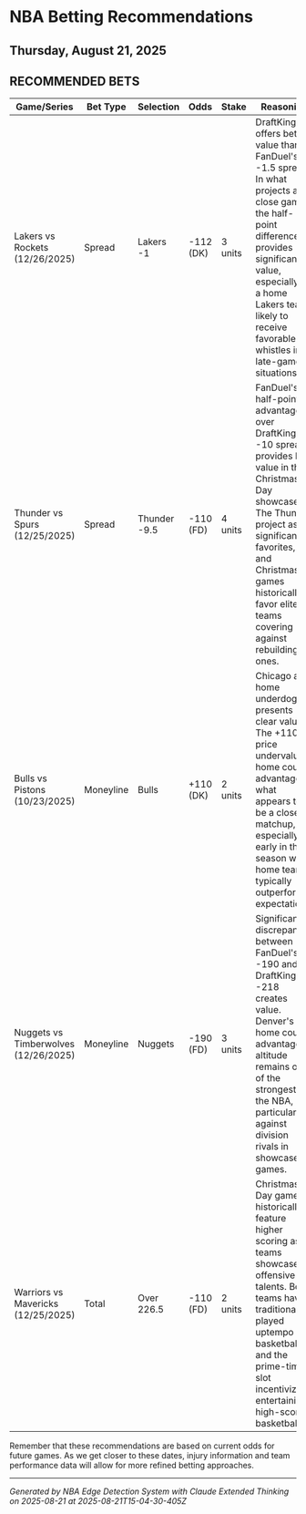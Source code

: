# NBA Betting Recommendations
## Thursday, August 21, 2025

## RECOMMENDED BETS
| Game/Series | Bet Type | Selection | Odds | Stake | Reasoning |
|-------------|----------|-----------|------|-------|-----------|
| Lakers vs Rockets (12/26/2025) | Spread | Lakers -1 | -112 (DK) | 3 units | DraftKings offers better value than FanDuel's -1.5 spread. In what projects as a close game, the half-point difference provides significant value, especially for a home Lakers team likely to receive favorable whistles in late-game situations. |
| Thunder vs Spurs (12/25/2025) | Spread | Thunder -9.5 | -110 (FD) | 4 units | FanDuel's half-point advantage over DraftKings' -10 spread provides key value in this Christmas Day showcase. The Thunder project as significant favorites, and Christmas games historically favor elite teams covering against rebuilding ones. |
| Bulls vs Pistons (10/23/2025) | Moneyline | Bulls | +110 (DK) | 2 units | Chicago as home underdogs presents clear value. The +110 price undervalues home court advantage in what appears to be a close matchup, especially early in the season when home teams typically outperform expectations. |
| Nuggets vs Timberwolves (12/26/2025) | Moneyline | Nuggets | -190 (FD) | 3 units | Significant discrepancy between FanDuel's -190 and DraftKings' -218 creates value. Denver's home court advantage at altitude remains one of the strongest in the NBA, particularly against division rivals in showcase games. |
| Warriors vs Mavericks (12/25/2025) | Total | Over 226.5 | -110 (FD) | 2 units | Christmas Day games historically feature higher scoring as teams showcase offensive talents. Both teams have traditionally played uptempo basketball, and the prime-time slot incentivizes entertaining, high-scoring basketball. |

Remember that these recommendations are based on current odds for future games. As we get closer to these dates, injury information and team performance data will allow for more refined betting approaches.

---
*Generated by NBA Edge Detection System with Claude Extended Thinking on 2025-08-21 at 2025-08-21T15-04-30-405Z*
